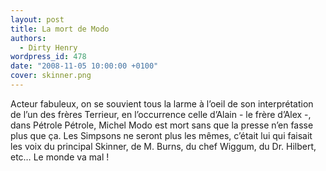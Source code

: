 ```yaml
---
layout: post
title: La mort de Modo
authors:
  - Dirty Henry
wordpress_id: 478
date: "2008-11-05 10:00:00 +0100"
cover: skinner.png
---
```


Acteur fabuleux, on se souvient tous la larme à l’oeil de son interprétation de
l’un des frères Terrieur, en l’occurrence celle d’Alain - le frère d’Alex -,
dans Pétrole Pétrole, Michel Modo est mort sans que la presse n’en fasse plus
que ça. Les Simpsons ne seront plus les mêmes, c’était lui qui faisait les voix
du principal Skinner, de M. Burns, du chef Wiggum, du Dr. Hilbert, etc… Le monde
va mal !
